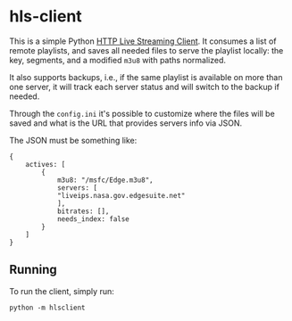 hls-client
==========

This is a simple Python [HTTP Live Streaming Client](https://developer.apple.com/resources/http-streaming/). It consumes a list of remote
playlists, and saves all needed files to serve the playlist
locally: the key, segments, and a modified `m3u8` with
paths normalized.

It also supports backups, i.e., if the same playlist is available
on more than one server, it will track each server status and will
switch to the backup if needed.

Through the `config.ini` it's possible to customize where the files
will be saved and what is the URL that provides servers info via JSON.

The JSON must be something like:

    {
        actives: [
            {
                m3u8: "/msfc/Edge.m3u8",
                servers: [
                "liveips.nasa.gov.edgesuite.net"
                ],
                bitrates: [],
                needs_index: false
            }
        ]
    }


Running
--------

To run the client, simply run:

    python -m hlsclient
